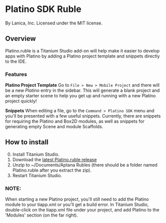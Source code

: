 Platino SDK Ruble
====
By Lanica, Inc. Licensed under the MIT license.

Overview
----
Platino.ruble is a Titanium Studio add-on will help make it easier to develop apps with Platino by adding a Platino project template and snippets directly to the IDE.

### Features

**Platino Project Template** Go to `File > New > Mobile Project` and there will be a new *Platino* entry in the sidebar. This will generate a blank project and an empty starter scene to help you get up and running with a new Platino project quickly!

**Snippets** When editing a file, go to the `Command > Platino SDK` menu and you'll be presented with a few useful snippets. Currently, there are snippets for requiring the Platino and Box2D modules, as well as snippets for generating empty Scene and module Scaffolds.


How to install
----

0. Install Titanium Studio.
1. Download the [latest Platino.ruble release](https://github.com/Lanica/Platino.ruble/releases/)
2. Unzip to ~/Documents/Aptana Rubles (there should be a folder named Platino.ruble after you extract the zip).
3. Restart Titanium Studio.

### NOTE:

When starting a new Platino project, you'll still need to add the Platino module to your tiapp.xml or you'll get a build error. In Titanium Studio, double-click on the tiapp.xml file under your project, and add Platino to the 'Modules' section (on the far right).
